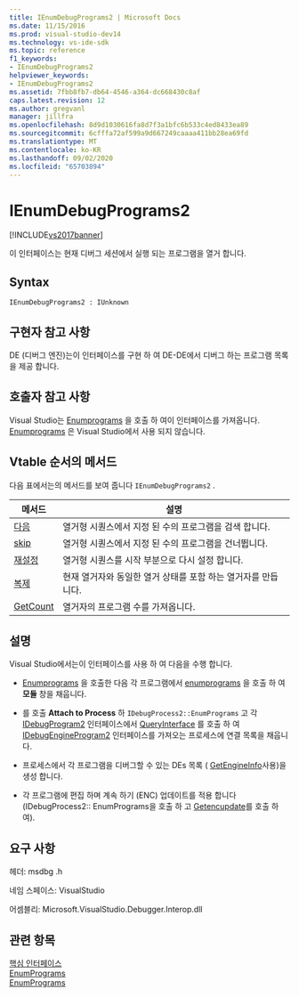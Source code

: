 ```yaml
---
title: IEnumDebugPrograms2 | Microsoft Docs
ms.date: 11/15/2016
ms.prod: visual-studio-dev14
ms.technology: vs-ide-sdk
ms.topic: reference
f1_keywords:
- IEnumDebugPrograms2
helpviewer_keywords:
- IEnumDebugPrograms2
ms.assetid: 7fbb8fb7-db64-4546-a364-dc668430c8af
caps.latest.revision: 12
ms.author: gregvanl
manager: jillfra
ms.openlocfilehash: 8d9d1030616fa8d7f3a1bfc6b533c4ed8433ea89
ms.sourcegitcommit: 6cfffa72af599a9d667249caaaa411bb28ea69fd
ms.translationtype: MT
ms.contentlocale: ko-KR
ms.lasthandoff: 09/02/2020
ms.locfileid: "65703894"
---
```

# <a name="ienumdebugprograms2"></a>IEnumDebugPrograms2
[!INCLUDE[vs2017banner](../../../includes/vs2017banner.md)]

이 인터페이스는 현재 디버그 세션에서 실행 되는 프로그램을 열거 합니다.  
  
## <a name="syntax"></a>Syntax  
  
```  
IEnumDebugPrograms2 : IUnknown  
```  
  
## <a name="notes-for-implementers"></a>구현자 참고 사항  
 DE (디버그 엔진)는이 인터페이스를 구현 하 여 DE-DE에서 디버그 하는 프로그램 목록을 제공 합니다.  
  
## <a name="notes-for-callers"></a>호출자 참고 사항  
 Visual Studio는 [Enumprograms](../../../extensibility/debugger/reference/idebugprocess2-enumprograms.md) 을 호출 하 여이 인터페이스를 가져옵니다. [Enumprograms](../../../extensibility/debugger/reference/idebugengine2-enumprograms.md) 은 Visual Studio에서 사용 되지 않습니다.  
  
## <a name="methods-in-vtable-order"></a>Vtable 순서의 메서드  
 다음 표에서는의 메서드를 보여 줍니다 `IEnumDebugPrograms2` .  
  
|메서드|설명|  
|------------|-----------------|  
|[다음](../../../extensibility/debugger/reference/ienumdebugprograms2-next.md)|열거형 시퀀스에서 지정 된 수의 프로그램을 검색 합니다.|  
|[skip](../../../extensibility/debugger/reference/ienumdebugprograms2-skip.md)|열거형 시퀀스에서 지정 된 수의 프로그램을 건너뜁니다.|  
|[재설정](../../../extensibility/debugger/reference/ienumdebugprograms2-reset.md)|열거형 시퀀스를 시작 부분으로 다시 설정 합니다.|  
|[복제](../../../extensibility/debugger/reference/ienumdebugprograms2-clone.md)|현재 열거자와 동일한 열거 상태를 포함 하는 열거자를 만듭니다.|  
|[GetCount](../../../extensibility/debugger/reference/ienumdebugprograms2-getcount.md)|열거자의 프로그램 수를 가져옵니다.|  
  
## <a name="remarks"></a>설명  
 Visual Studio에서는이 인터페이스를 사용 하 여 다음을 수행 합니다.  
  
- [Enumprograms](../../../extensibility/debugger/reference/idebugprocess2-enumprograms.md) 을 호출한 다음 각 프로그램에서 [enumprograms](../../../extensibility/debugger/reference/idebugprogram2-enummodules.md) 을 호출 하 여 **모듈** 창을 채웁니다.  
  
- 를 호출 **Attach to Process** 하 `IDebugProcess2::EnumPrograms` 고 각 [IDebugProgram2](../../../extensibility/debugger/reference/idebugprogram2.md) 인터페이스에서 [QueryInterface](https://msdn.microsoft.com/library/62fce95e-aafa-4187-b50b-e6611b74c3b3) 를 호출 하 여 [IDebugEngineProgram2](../../../extensibility/debugger/reference/idebugengineprogram2.md) 인터페이스를 가져오는 프로세스에 연결 목록을 채웁니다.  
  
- 프로세스에서 각 프로그램을 디버그할 수 있는 DEs 목록 ( [GetEngineInfo](../../../extensibility/debugger/reference/idebugprogram2-getengineinfo.md)사용)을 생성 합니다.  
  
- 각 프로그램에 편집 하며 계속 하기 (ENC) 업데이트를 적용 합니다 (IDebugProcess2:: EnumPrograms을 호출 하 고 [Getencupdate](../../../extensibility/debugger/reference/idebugprogram2-getencupdate.md)를 호출 하 여).  
  
## <a name="requirements"></a>요구 사항  
 헤더: msdbg .h  
  
 네임 스페이스: VisualStudio  
  
 어셈블리: Microsoft.VisualStudio.Debugger.Interop.dll  
  
## <a name="see-also"></a>관련 항목  
 [핵심 인터페이스](../../../extensibility/debugger/reference/core-interfaces.md)   
 [EnumPrograms](../../../extensibility/debugger/reference/idebugengine2-enumprograms.md)   
 [EnumPrograms](../../../extensibility/debugger/reference/idebugprocess2-enumprograms.md)
